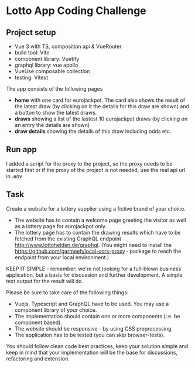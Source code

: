 # Lotto App Coding Challenge

## Project setup

- Vue 3 with TS, composition api & VueRouter
- build tool: Vite
- component library: Vuetify
- graphql library: vue apollo
- VueUse composable collection
- testing: Vitest

The app consists of the following pages

- **home** with one card for eurojackpot. The card also shows the result of the latest draw (by clicking on it the details for this draw are shown) and a button to show the latest draws.
- **draws** showing a list of the lastest 10 eurojackpot draws (by clicking on an entry the details are shown)
- **draw details** showing the details of this draw including odds etc.

## Run app

I added a script for the proxy to the project, so the proxy needs to be started first or if the proxy of the project is not needed, use the real api url in .env

## Task

Create a website for a lottery supplier using a fictive brand of your choice.

- The website has to contain a welcome page greeting the visitor as well as a lottery page for eurojackpot only.
- The lottery page has to contain the drawing results which have to be fetched from the existing GraphQL endpoint http://www.lottohelden.de/graphql. (You might need to install the https://github.com/garmeeh/local-cors-proxy ‑ package to reach the endpoint from your local environment.)

KEEP IT SIMPLE - remember: we're not looking for a full-blown business application, but a basis for discussion and further development. A simple text output for the result will do.

Please be sure to take care of the following things:

- Vuejs, Typescript and GraphQL have to be used. You may use a component library of your choice.
- The implementation should contain one or more components (i.e. be component based).
- The website should be responsive - by using CSS preprocessing.
- The application has to be tested (you can skip browser-tests).

You should follow clean code best practices, keep your solution simple and keep in mind that your implementation will be the base for discussions, refactoring and extension.
